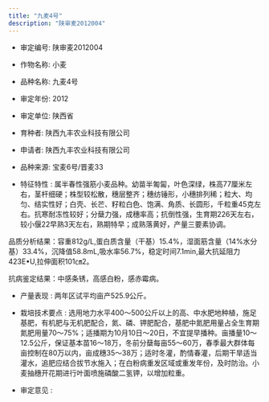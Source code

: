 ```yaml
---
title: "九麦4号"
description: "陕审麦2012004"
---
```

* 审定编号:  陕审麦2012004

*  作物名称:  小麦

*  品种名称:  九麦4号

*  审定年份:  2012

*  审定单位:  陕西省

* 育种者:  陕西九丰农业科技有限公司

*  申请者:  陕西九丰农业科技有限公司

*  品种来源:  宝麦6号/晋麦33

*  特征特性 : 
属半春性强筋小麦品种。幼苗半匍匐，叶色深绿，株高77厘米左右，茎杆细硬；株型较松散，穗层整齐；穗纺锤形，小穗排列稀；粒大、均匀、结实性好；白壳、长芒、籽粒白色、饱满、角质、长圆形，千粒重45克左右。抗寒耐冻性较好；分蘖力强，成穗率高；抗倒性强，生育期226天左右，较小偃22早熟3天左右，熟期特早；成熟落黄好，产量三要素协调。
品质分析结果：容重812g/L,蛋白质含量（干基）15.4%，湿面筋含量（14%水分基）33.4%，沉降值58.8mL,吸水率56.7%，稳定时间7.1min,最大抗延阻力423E•U,拉伸面积101㎝2。
抗病鉴定结果：中感条锈，高感白粉，感赤霉病。

 
*  产量表现 : 
两年区试平均亩产525.9公斤。

*  栽培技术要点 : 
选用地力水平400～500公斤以上的高、中水肥地种植，施足基肥，有机肥与无机肥配合，氮、磷、钾肥配合，基肥中氮肥用量占全生育期氮肥用量70～75%；适播期为10月10日～20日，不宜提早播种。亩播量10～12.5公斤，保证基本苗16～18万，冬前分蘖每亩55～60万，春季最大群体每亩控制在80万以内，亩成穗35～38万；适时冬灌，酌情春灌，后期干旱适当灌水，追肥应结合拔节水施入；在白粉病重发区域或重发年份，及时防治。小麦抽穗开花期进行叶面喷施磷酸二氢钾，以增加粒重。

*  审定意见 : 

